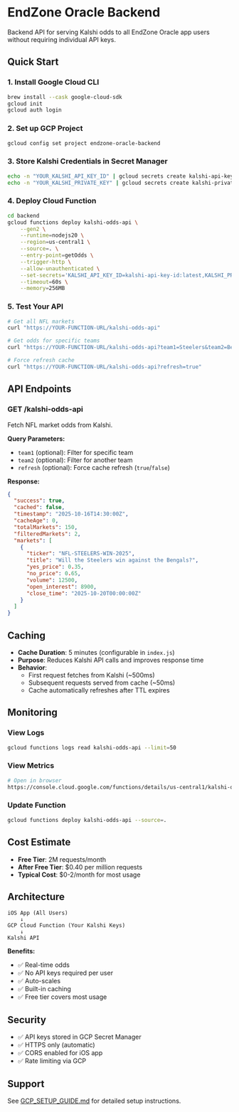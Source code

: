 # EndZone Oracle Backend

Backend API for serving Kalshi odds to all EndZone Oracle app users without requiring individual API keys.

## Quick Start

### 1. Install Google Cloud CLI
```bash
brew install --cask google-cloud-sdk
gcloud init
gcloud auth login
```

### 2. Set up GCP Project
```bash
gcloud config set project endzone-oracle-backend
```

### 3. Store Kalshi Credentials in Secret Manager
```bash
echo -n "YOUR_KALSHI_API_KEY_ID" | gcloud secrets create kalshi-api-key-id --data-file=-
echo -n "YOUR_KALSHI_PRIVATE_KEY" | gcloud secrets create kalshi-private-key --data-file=-
```

### 4. Deploy Cloud Function
```bash
cd backend
gcloud functions deploy kalshi-odds-api \
    --gen2 \
    --runtime=nodejs20 \
    --region=us-central1 \
    --source=. \
    --entry-point=getOdds \
    --trigger-http \
    --allow-unauthenticated \
    --set-secrets='KALSHI_API_KEY_ID=kalshi-api-key-id:latest,KALSHI_PRIVATE_KEY=kalshi-private-key:latest' \
    --timeout=60s \
    --memory=256MB
```

### 5. Test Your API
```bash
# Get all NFL markets
curl "https://YOUR-FUNCTION-URL/kalshi-odds-api"

# Get odds for specific teams
curl "https://YOUR-FUNCTION-URL/kalshi-odds-api?team1=Steelers&team2=Bengals"

# Force refresh cache
curl "https://YOUR-FUNCTION-URL/kalshi-odds-api?refresh=true"
```

## API Endpoints

### GET /kalshi-odds-api

Fetch NFL market odds from Kalshi.

**Query Parameters:**
- `team1` (optional): Filter for specific team
- `team2` (optional): Filter for another team
- `refresh` (optional): Force cache refresh (`true`/`false`)

**Response:**
```json
{
  "success": true,
  "cached": false,
  "timestamp": "2025-10-16T14:30:00Z",
  "cacheAge": 0,
  "totalMarkets": 150,
  "filteredMarkets": 2,
  "markets": [
    {
      "ticker": "NFL-STEELERS-WIN-2025",
      "title": "Will the Steelers win against the Bengals?",
      "yes_price": 0.35,
      "no_price": 0.65,
      "volume": 12500,
      "open_interest": 8900,
      "close_time": "2025-10-20T00:00:00Z"
    }
  ]
}
```

## Caching

- **Cache Duration**: 5 minutes (configurable in `index.js`)
- **Purpose**: Reduces Kalshi API calls and improves response time
- **Behavior**:
  - First request fetches from Kalshi (~500ms)
  - Subsequent requests served from cache (~50ms)
  - Cache automatically refreshes after TTL expires

## Monitoring

### View Logs
```bash
gcloud functions logs read kalshi-odds-api --limit=50
```

### View Metrics
```bash
# Open in browser
https://console.cloud.google.com/functions/details/us-central1/kalshi-odds-api
```

### Update Function
```bash
gcloud functions deploy kalshi-odds-api --source=.
```

## Cost Estimate

- **Free Tier**: 2M requests/month
- **After Free Tier**: $0.40 per million requests
- **Typical Cost**: $0-2/month for most usage

## Architecture

```
iOS App (All Users)
    ↓
GCP Cloud Function (Your Kalshi Keys)
    ↓
Kalshi API
```

**Benefits:**
- ✅ Real-time odds
- ✅ No API keys required per user
- ✅ Auto-scales
- ✅ Built-in caching
- ✅ Free tier covers most usage

## Security

- ✅ API keys stored in GCP Secret Manager
- ✅ HTTPS only (automatic)
- ✅ CORS enabled for iOS app
- ✅ Rate limiting via GCP

## Support

See [GCP_SETUP_GUIDE.md](./GCP_SETUP_GUIDE.md) for detailed setup instructions.
